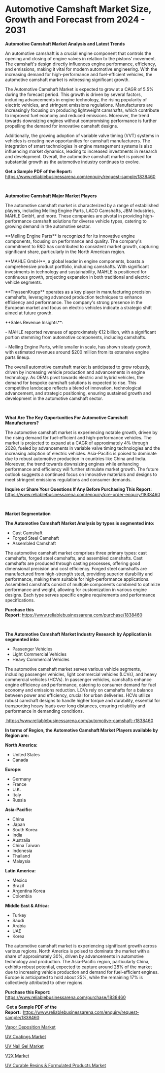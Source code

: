 <p><h1>Automotive Camshaft Market Size, Growth and Forecast from 2024 - 2031</h1></p><p><strong>Automotive Camshaft Market Analysis and Latest Trends</strong></p>
<p><p>An automotive camshaft is a crucial engine component that controls the opening and closing of engine valves in relation to the pistons’ movement. The camshaft's design directly influences engine performance, efficiency, and emissions, making it vital for modern automotive engineering. With the increasing demand for high-performance and fuel-efficient vehicles, the automotive camshaft market is witnessing significant growth.</p><p>The Automotive Camshaft Market is expected to grow at a CAGR of 5.5% during the forecast period. This growth is driven by several factors, including advancements in engine technology, the rising popularity of electric vehicles, and stringent emissions regulations. Manufacturers are increasingly focusing on producing lightweight camshafts, which contribute to improved fuel economy and reduced emissions. Moreover, the trend towards downsizing engines without compromising performance is further propelling the demand for innovative camshaft designs.</p><p>Additionally, the growing adoption of variable valve timing (VVT) systems in vehicles is creating new opportunities for camshaft manufacturers. The integration of smart technologies in engine management systems is also influencing market dynamics, leading to increased investments in research and development. Overall, the automotive camshaft market is poised for substantial growth as the automotive industry continues to evolve.</p></p>
<p><strong>Get a Sample PDF of the Report:&nbsp;</strong> <a href="https://www.reliablebusinessarena.com/enquiry/request-sample/1838460?utm_campaign=1557&utm_medium=2&utm_source=Github&utm_content=ia&utm_term=16102024&utm_id=automotive-camshaft">https://www.reliablebusinessarena.com/enquiry/request-sample/1838460</a></p>
<p>&nbsp;</p>
<p><strong>Automotive Camshaft Major Market Players</strong></p>
<p><p>The automotive camshaft market is characterized by a range of established players, including Melling Engine Parts, LACO Camshafts, JBM Industries, MAHLE GmbH, and more. These companies are pivotal in providing high-performance camshaft solutions for diverse vehicle types, catering to growing demand in the automotive sector.</p><p>**Melling Engine Parts** is recognized for its innovative engine components, focusing on performance and quality. The company's commitment to R&D has contributed to consistent market growth, capturing significant share, particularly in the North American region.</p><p>**MAHLE GmbH**, a global leader in engine components, boasts a comprehensive product portfolio, including camshafts. With significant investments in technology and sustainability, MAHLE is positioned for continuous growth, projecting expansion in both traditional and electric vehicle segments.</p><p>**ThyssenKrupp** operates as a key player in manufacturing precision camshafts, leveraging advanced production techniques to enhance efficiency and performance. The company's strong presence in the European market and focus on electric vehicles indicate a strategic shift aimed at future growth.</p><p>**Sales Revenue Insights**: </p><p>- MAHLE reported revenues of approximately €12 billion, with a significant portion stemming from automotive components, including camshafts.</p><p>- Melling Engine Parts, while smaller in scale, has shown steady growth, with estimated revenues around $200 million from its extensive engine parts lineup.</p><p>The overall automotive camshaft market is anticipated to grow robustly, driven by increasing vehicle production and advancements in engine technology. As OEMs pivot towards electric and hybrid vehicles, the demand for bespoke camshaft solutions is expected to rise. This competitive landscape reflects a blend of innovation, technological advancement, and strategic positioning, ensuring sustained growth and development in the automotive camshaft sector.</p></p>
<p>&nbsp;</p>
<p><strong>What Are The Key Opportunities For Automotive Camshaft Manufacturers?</strong></p>
<p><p>The automotive camshaft market is experiencing notable growth, driven by the rising demand for fuel-efficient and high-performance vehicles. The market is projected to expand at a CAGR of approximately 4% through 2028, fueled by advancements in variable valve timing technologies and the increasing adoption of electric vehicles. Asia-Pacific is poised to dominate due to robust automotive production in countries like China and India. Moreover, the trend towards downsizing engines while enhancing performance and efficiency will further stimulate market growth. The future outlook suggests a continued focus on innovative materials and designs to meet stringent emissions regulations and consumer demands.</p></p>
<p><strong>Inquire or Share Your Questions If Any Before Purchasing This Report:</strong> <a href="https://www.reliablebusinessarena.com/enquiry/pre-order-enquiry/1838460?utm_campaign=1557&utm_medium=2&utm_source=Github&utm_content=ia&utm_term=16102024&utm_id=automotive-camshaft">https://www.reliablebusinessarena.com/enquiry/pre-order-enquiry/1838460</a></p>
<p>&nbsp;</p>
<p><strong>Market Segmentation</strong></p>
<p><strong>The Automotive Camshaft Market Analysis by types is segmented into:</strong></p>
<p><ul><li>Cast Camshaft</li><li>Forged Steel Camshaft</li><li>Assembled Camshaft</li></ul></p>
<p><p>The automotive camshaft market comprises three primary types: cast camshafts, forged steel camshafts, and assembled camshafts. Cast camshafts are produced through casting processes, offering good dimensional precision and cost efficiency. Forged steel camshafts are manufactured from high-strength steel, providing superior durability and performance, making them suitable for high-performance applications. Assembled camshafts consist of multiple components combined to optimize performance and weight, allowing for customization in various engine designs. Each type serves specific engine requirements and performance specifications.</p></p>
<p><strong>Purchase this Report:&nbsp;</strong><a href="https://www.reliablebusinessarena.com/purchase/1838460?utm_campaign=1557&utm_medium=2&utm_source=Github&utm_content=ia&utm_term=16102024&utm_id=automotive-camshaft">https://www.reliablebusinessarena.com/purchase/1838460</a></p>
<p>&nbsp;</p>
<p><strong>The Automotive Camshaft Market Industry Research by Application is segmented into:</strong></p>
<p><ul><li>Passenger Vehicles</li><li>Light Commercial Vehicles</li><li>Heavy Commercial Vehicles</li></ul></p>
<p><p>The automotive camshaft market serves various vehicle segments, including passenger vehicles, light commercial vehicles (LCVs), and heavy commercial vehicles (HCVs). In passenger vehicles, camshafts enhance engine efficiency and performance, catering to consumer demand for fuel economy and emissions reduction. LCVs rely on camshafts for a balance between power and efficiency, crucial for urban deliveries. HCVs utilize robust camshaft designs to handle higher torque and durability, essential for transporting heavy loads over long distances, ensuring reliability and performance in demanding conditions.</p></p>
<p><a href="https://www.reliablebusinessarena.com/automotive-camshaft-r1838460?utm_campaign=1557&utm_medium=2&utm_source=Github&utm_content=ia&utm_term=16102024&utm_id=automotive-camshaft">&nbsp;https://www.reliablebusinessarena.com/automotive-camshaft-r1838460</a></p>
<p><strong>In terms of Region, the Automotive Camshaft Market Players available by Region are:</strong></p>
<p>
    <p> <strong> North America: </strong>
        <ul>
            <li>United States</li>
            <li>Canada</li>
        </ul>
        </p> 
    <p> <strong> Europe: </strong>
        <ul>
            <li>Germany</li>
            <li>France</li>
            <li>U.K.</li>
            <li>Italy</li>
            <li>Russia</li>
        </ul>
        </p> 
    <p> <strong> Asia-Pacific: </strong>
        <ul>
            <li>China</li>
            <li>Japan</li>
            <li>South Korea</li>
            <li>India</li>
            <li>Australia</li>
            <li>China Taiwan</li>
            <li>Indonesia</li>
            <li>Thailand</li>
            <li>Malaysia</li>
        </ul>
        </p> 
    <p> <strong> Latin America: </strong>
        <ul>
            <li>Mexico</li>
            <li>Brazil</li>
            <li>Argentina Korea</li>
            <li>Colombia</li>
        </ul>
        </p> 
    <p> <strong> Middle East & Africa: </strong>
        <ul>
            <li>Turkey</li>
            <li>Saudi</li>
            <li>Arabia</li>
            <li>UAE</li>
            <li>Korea</li>
        </ul>
    </p>
    </p>
<p><p>The automotive camshaft market is experiencing significant growth across various regions. North America is poised to dominate the market with a share of approximately 30%, driven by advancements in automotive technology and production. The Asia-Pacific region, particularly China, exhibits robust potential, expected to capture around 28% of the market due to increasing vehicle production and demand for fuel-efficient engines. Europe is anticipated to hold about 25%, while the remaining 17% is collectively attributed to other regions.</p></p>
<p><strong>Purchase this Report: </strong><a href="https://www.reliablebusinessarena.com/purchase/1838460?utm_campaign=1557&utm_medium=2&utm_source=Github&utm_content=ia&utm_term=16102024&utm_id=automotive-camshaft">https://www.reliablebusinessarena.com/purchase/1838460</a></p>
<p>&nbsp;<strong>Get a Sample PDF of the Report:&nbsp;&nbsp;</strong><a href="https://www.reliablebusinessarena.com/enquiry/request-sample/1838460?utm_campaign=1557&utm_medium=2&utm_source=Github&utm_content=ia&utm_term=16102024&utm_id=automotive-camshaft">https://www.reliablebusinessarena.com/enquiry/request-sample/1838460</a></p>
<p><strong></strong></p>
<p><p><a href="https://www.linkedin.com/pulse/global-vapor-deposition-industry-analysis-report-market-ldn8c?utm_campaign=1557&utm_medium=2&utm_source=Github&utm_content=ia&utm_term=16102024&utm_id=automotive-camshaft">Vapor Deposition Market</a></p><p><a href="https://www.linkedin.com/pulse/emerging-opportunities-challenges-global-uv-coatings-market-e9r7c?utm_campaign=1557&utm_medium=2&utm_source=Github&utm_content=ia&utm_term=16102024&utm_id=automotive-camshaft">UV Coatings Market</a></p><p><a href="https://www.linkedin.com/pulse/future-ready-strategic-insights-global-uv-nail-gel-market-2024-q9bqc?utm_campaign=1557&utm_medium=2&utm_source=Github&utm_content=ia&utm_term=16102024&utm_id=automotive-camshaft">UV Nail Gel Market</a></p><p><a href="https://www.linkedin.com/pulse/investment-opportunities-v2x-sector-risk-analysis-roi-projections-ifymf?utm_campaign=1557&utm_medium=2&utm_source=Github&utm_content=ia&utm_term=16102024&utm_id=automotive-camshaft">V2X Market</a></p><p><a href="https://www.linkedin.com/pulse/uv-curable-resins-formulated-products-market-global-share-ginsc?utm_campaign=1557&utm_medium=2&utm_source=Github&utm_content=ia&utm_term=16102024&utm_id=automotive-camshaft">UV Curable Resins & Formulated Products Market</a></p></p>